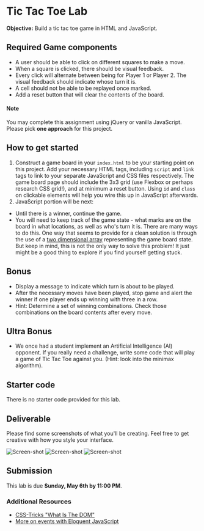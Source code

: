# Tic Tac Toe Lab

**Objective:** Build a tic tac toe game in HTML and JavaScript.

## Required Game components
* A user should be able to click on different squares to make a move.
* When a square is clicked, there should be visual feedback.
* Every click will alternate between being for Player 1 or Player 2. The visual feedback should indicate whose turn it is.
* A cell should not be able to be replayed once marked.
* Add a reset button that will clear the contents of the board.

#### Note
You may complete this assignment using jQuery or vanilla JavaScript. Please pick **one approach** for this project.

## How to get started
1. Construct a game board in your `index.html` to be your starting point on this project. Add your necessary HTML tags, including `script` and `link` tags to link to your separate JavaScript and CSS files respectively. The game board page should include the 3x3 grid (use Flexbox or perhaps research CSS grid!), and at minimum a reset button. Using `id` and `class` on clickable elements will help you wire this up in JavaScript afterwards.
2. JavaScript portion will be next:
  * Until there is a winner, continue the game.
  * You will need to keep track of the game state - what marks are on the board in what locations, as well as who's turn it is. There are many ways to do this. One way that seems to provide for a clean solution is through the use of a [two dimensional array](http://www.javascripttutorial.net/javascript-multidimensional-array/) representing the game board state. But keep in mind, this is not the only way to solve this problem! It just might be a good thing to explore if you find yourself getting stuck.

## Bonus
* Display a message to indicate which turn is about to be played.
* After the necessary moves have been played, stop game and alert the winner if one player ends up winning with three in a row.
* Hint: Determine a set of winning combinations. Check those combinations on the board contents after every move.

## Ultra Bonus
* We once had a student implement an Artificial Intelligence (AI) opponent. If you really need a challenge, write some code that will play a game of Tic Tac Toe against you. (Hint: look into the minimax algorithm).

## Starter code

There is no starter code provided for this lab.

## Deliverable

Please find some screenshots of what you'll be creating.  Feel free to get creative with how you style your interface.

![Screen-shot](assets/kz2L9f9.png)
![Screen-shot](assets/d8lFshD.png)
![Screen-shot](assets/Jw6hhcA.png)

## Submission

This lab is due **Sunday, May 6th by 11:00 PM**.

### Additional Resources

- [CSS-Tricks "What Is The DOM"](https://css-tricks.com/dom/)
- [More on events with Eloquent JavaScript](http://eloquentjavascript.net/14_event.html)
